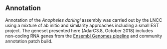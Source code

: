 Annotation
----------

Annotation of the *Anopheles darlingi* assembly was carried out by the
LNCC using a mixture of ab initio and similarity approaches including a
small EST project. The geneset presented here (AdarC3.8, October 2018)
includes non-coding RNA genes from the [Ensembl Genomes
pipeline](https://metazoa.ensembl.org/info/genome/annotation/ncrna.html) and community
annotation patch build.
